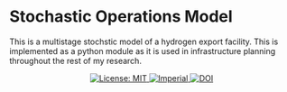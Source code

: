 # Stochastic Operations Model 

This is a multistage stochstic model of a hydrogen export facility. This is implemented as a python module as it is used in infrastructure planning throughout the rest of my research. 
<p align="center">
<a href="https://opensource.org/licenses/MIT">
  <img src="https://img.shields.io/badge/License-MIT-yellow.svg" alt="License: MIT">
</a>
<a href="https://www.imperial.ac.uk">
  <img src="https://img.shields.io/badge/Imperial-0000C5.svg" alt="Imperial">
</a>
<a href="https://doi.org/10.5281/zenodo.14678255">
  <img src="https://zenodo.org/badge/918136747.svg" alt="DOI">
</a>
</p>
